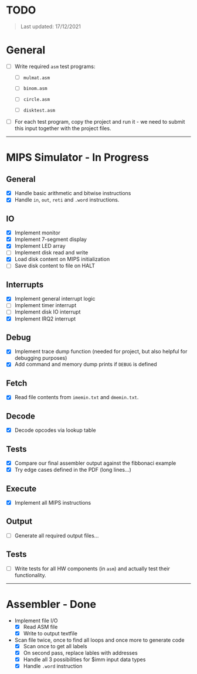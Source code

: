 # TODO
> Last updated: 17/12/2021

# General
* [ ] Write required `asm` test programs:
    * [ ] `mulmat.asm`
    * [ ] `binom.asm`
    * [ ] `circle.asm`
    * [ ] `disktest.asm`


* [ ] For each test program, copy the project and run it - we need to submit this input together with the project files.

___________________

# MIPS Simulator - In Progress
## General
* [x] Handle basic arithmetic and bitwise instructions
* [x] Handle `in`, `out`, `reti` and `.word` instructions.

## IO
* [x] Implement monitor
* [x] Implement 7-segment display
* [x] Implement LED array
* [ ] Implement disk read and write
* [x] Load disk content on MIPS initialization
* [ ] Save disk content to file on HALT

## Interrupts
* [x] Implement general interrupt logic
* [ ] Implement timer interrupt
* [ ] Implement disk IO interrupt
* [x] Implement IRQ2 interrupt

## Debug
* [x] Implement trace dump function (needed for project, but also helpful for debugging purposes)
* [x] Add command and memory dump prints if `DEBUG` is defined

## Fetch
* [x] Read file contents from `imemin.txt` and `dmemin.txt`.
## Decode
* [x] Decode opcodes via lookup table

## Tests
* [x] Compare our final assembler output against the fibbonaci example
* [x] Try edge cases defined in the PDF (long lines...)

## Execute
* [x] Implement all MIPS instructions

## Output
* [ ] Generate all required output files...

## Tests
* [ ] Write tests for all HW components (in `asm`) and actually test their functionality.

_________________________

# Assembler - Done
* Implement file I/O
  * [x] Read ASM file
  * [x] Write to output textfile
* Scan file twice, once to find all loops and once more to generate code
  * [x] Scan once to get all labels
  * [x] On second pass, replace lables with addresses
  * [x] Handle all 3 possibilities for $imm input data types
  * [x] Handle `.word` instruction
